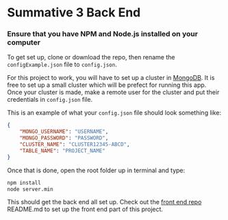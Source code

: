 # Summative 3 Back End

### Ensure that you have NPM and Node.js installed on your computer
To get set up, clone or download the repo, then rename the `configExample.json` file to `config.json`.

For this project to work, you will have to set up a cluster in [MongoDB](https://www.mongodb.com/). It is free to set up a small cluster which will be prefect for running this app. Once your cluster is made, make a remote user for the cluster and put their credentials in `config.json` file.

This is an example of what your `config.json` file should look something like:
```json
{
	"MONGO_USERNAME": "USERNAME",
	"MONGO_PASSWORD": "PASSWORD",
	"CLUSTER_NAME": "CLUSTER12345-ABCD",
	"TABLE_NAME": "PROJECT_NAME"
}
```

Once that is done, open the root folder up in terminal and type:

```sh
npm install
node server.min
```

This should get the back end all set up.
Check out the [front end repo](https://github.com/CyborgSemon/summative-3-front) README.md to set up the front end part of this project.
